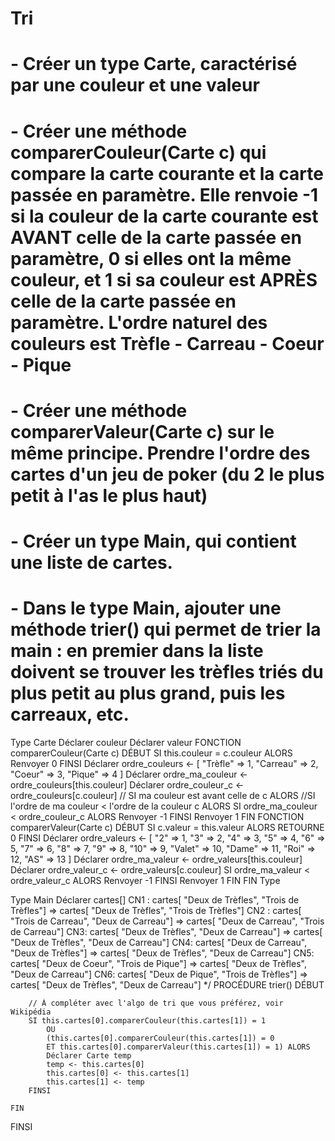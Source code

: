 #  Tri
# - Créer un type Carte, caractérisé par une couleur et une valeur
# - Créer une méthode comparerCouleur(Carte c) qui compare la carte courante et la carte passée en paramètre. Elle renvoie -1 si la couleur de la carte courante est AVANT celle de la carte passée en paramètre, 0 si elles ont la même couleur, et 1 si sa couleur est APRÈS celle de la carte passée en paramètre. L'ordre naturel des couleurs est Trèfle - Carreau - Coeur - Pique

# - Créer une méthode comparerValeur(Carte c) sur le même principe. Prendre l'ordre des cartes d'un jeu de poker (du 2 le plus petit à l'as le plus haut)

#  - Créer un type Main, qui contient une liste de cartes.
# - Dans le type Main, ajouter une méthode trier() qui permet de trier la main : en premier dans la liste doivent se trouver les trèfles triés du plus petit au plus grand, puis les carreaux, etc.
Type Carte
  Déclarer couleur
  Déclarer valeur
    FONCTION comparerCouleur(Carte c)
    DÉBUT
        SI this.couleur = c.couleur ALORS
            Renvoyer 0
        FINSI
        Déclarer ordre_couleurs <- [
            "Trèfle" => 1,
            "Carreau" => 2,
            "Coeur" => 3,
            "Pique" => 4
        ]
        Déclarer ordre_ma_couleur <- ordre_couleurs[this.couleur]
        Déclarer ordre_couleur_c <- ordre_couleurs[c.couleur]
         // SI ma couleur est avant celle de c ALORS
         //SI l'ordre de ma couleur < l'ordre de la couleur c ALORS
         SI ordre_ma_couleur < ordre_couleur_c ALORS
            Renvoyer -1
        FINSI
        Renvoyer 1
    FIN
  FONCTION comparerValeur(Carte c)
  DÉBUT
      SI c.valeur = this.valeur ALORS
          RETOURNE 0
      FINSI
      Déclarer ordre_valeurs <- [
            "2" => 1,
            "3" => 2,
            "4" => 3,
            "5" => 4,
            "6" => 5,
            "7" => 6,
            "8" => 7,
            "9" => 8,
            "10" => 9,
            "Valet" => 10,
            "Dame" => 11,
            "Roi" => 12,
            "AS" => 13
        ]
      Déclarer ordre_ma_valeur <- ordre_valeurs[this.couleur]
      Déclarer ordre_valeur_c <- ordre_valeurs[c.couleur]
      SI ordre_ma_valeur < ordre_valeur_c ALORS
            Renvoyer -1
        FINSI
        Renvoyer 1
    FIN
FIN Type

Type Main
    Déclarer cartes[]
          CN1 : cartes[ "Deux de Trèfles", "Trois de Trèfles"]
            => cartes[ "Deux de Trèfles", "Trois de Trèfles"]
        CN2 : cartes[ "Trois de Carreau", "Deux de Carreau"]
            => cartes[ "Deux de Carreau", "Trois de Carreau"]
        CN3: cartes[ "Deux de Trèfles", "Deux de Carreau"]
            => cartes[ "Deux de Trèfles", "Deux de Carreau"]
        CN4: cartes[ "Deux de Carreau", "Deux de Trèfles"]
            => cartes[ "Deux de Trèfles", "Deux de Carreau"]
        CN5: cartes[ "Deux de Coeur", "Trois de Pique"]
            => cartes[ "Deux de Trèfles", "Deux de Carreau"]
        CN6: cartes[ "Deux de Pique", "Trois de Trèfles"]
            => cartes[ "Deux de Trèfles", "Deux de Carreau"]
    */
    PROCÉDURE trier()
    DÉBUT
        
        // À compléter avec l'algo de tri que vous préférez, voir Wikipédia
        SI this.cartes[0].comparerCouleur(this.cartes[1]) = 1
            OU
            (this.cartes[0].comparerCouleur(this.cartes[1]) = 0 
            ET this.cartes[0].comparerValeur(this.cartes[1]) = 1) ALORS
            Déclarer Carte temp
            temp <- this.cartes[0]
            this.cartes[0] <- this.cartes[1]
            this.cartes[1] <- temp
        FINSI
        
    FIN
FINSI